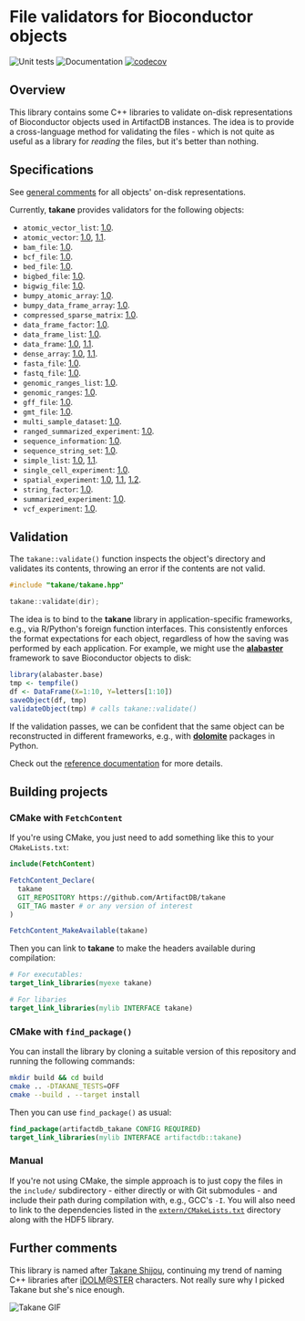 # File validators for Bioconductor objects 

![Unit tests](https://github.com/ArtifactDB/takane/actions/workflows/run-tests.yaml/badge.svg)
![Documentation](https://github.com/ArtifactDB/takane/actions/workflows/doxygenate.yaml/badge.svg)
[![codecov](https://codecov.io/gh/ArtifactDB/takane/branch/master/graph/badge.svg?token=J3dxS3MtT1)](https://codecov.io/gh/ArtifactDB/takane)

## Overview

This library contains some C++ libraries to validate on-disk representations of Bioconductor objects used in ArtifactDB instances.
The idea is to provide a cross-language method for validating the files - 
which is not quite as useful as a library for _reading_ the files, but it's better than nothing.

## Specifications

See [general comments](https://github.com/ArtifactDB/takane/tree/gh-pages/docs/specifications/_general.md) for all objects' on-disk representations.

Currently, **takane** provides validators for the following objects:

- `atomic_vector_list`:
  [1.0](https://github.com/ArtifactDB/takane/tree/gh-pages/docs/specifications/atomic_vector_list/1.0.md).
- `atomic_vector`:
  [1.0](https://github.com/ArtifactDB/takane/tree/gh-pages/docs/specifications/atomic_vector/1.0.md),
  [1.1](https://github.com/ArtifactDB/takane/tree/gh-pages/docs/specifications/atomic_vector/1.1.md).
- `bam_file`:
  [1.0](https://github.com/ArtifactDB/takane/tree/gh-pages/docs/specifications/bam_file/1.0.md).
- `bcf_file`:
  [1.0](https://github.com/ArtifactDB/takane/tree/gh-pages/docs/specifications/bcf_file/1.0.md).
- `bed_file`:
  [1.0](https://github.com/ArtifactDB/takane/tree/gh-pages/docs/specifications/bed_file/1.0.md).
- `bigbed_file`:
  [1.0](https://github.com/ArtifactDB/takane/tree/gh-pages/docs/specifications/bigbed_file/1.0.md).
- `bigwig_file`:
  [1.0](https://github.com/ArtifactDB/takane/tree/gh-pages/docs/specifications/bigwig_file/1.0.md).
- `bumpy_atomic_array`:
  [1.0](https://github.com/ArtifactDB/takane/tree/gh-pages/docs/specifications/bumpy_atomic_array/1.0.md).
- `bumpy_data_frame_array`:
  [1.0](https://github.com/ArtifactDB/takane/tree/gh-pages/docs/specifications/bumpy_data_frame_array/1.0.md).
- `compressed_sparse_matrix`:
  [1.0](https://github.com/ArtifactDB/takane/tree/gh-pages/docs/specifications/compressed_sparse_matrix/1.0.md).
- `data_frame_factor`:
  [1.0](https://github.com/ArtifactDB/takane/tree/gh-pages/docs/specifications/data_frame_factor/1.0.md).
- `data_frame_list`:
  [1.0](https://github.com/ArtifactDB/takane/tree/gh-pages/docs/specifications/data_frame_list/1.0.md).
- `data_frame`:
  [1.0](https://github.com/ArtifactDB/takane/tree/gh-pages/docs/specifications/data_frame/1.0.md),
  [1.1](https://github.com/ArtifactDB/takane/tree/gh-pages/docs/specifications/data_frame/1.1.md).
- `dense_array`:
  [1.0](https://github.com/ArtifactDB/takane/tree/gh-pages/docs/specifications/dense_array/1.0.md),
  [1.1](https://github.com/ArtifactDB/takane/tree/gh-pages/docs/specifications/dense_array/1.1.md).
- `fasta_file`:
  [1.0](https://github.com/ArtifactDB/takane/tree/gh-pages/docs/specifications/fasta_file/1.0.md).
- `fastq_file`:
  [1.0](https://github.com/ArtifactDB/takane/tree/gh-pages/docs/specifications/fastq_file/1.0.md).
- `genomic_ranges_list`:
  [1.0](https://github.com/ArtifactDB/takane/tree/gh-pages/docs/specifications/genomic_ranges_list/1.0.md).
- `genomic_ranges`:
  [1.0](https://github.com/ArtifactDB/takane/tree/gh-pages/docs/specifications/genomic_ranges/1.0.md).
- `gff_file`:
  [1.0](https://github.com/ArtifactDB/takane/tree/gh-pages/docs/specifications/gff_file/1.0.md).
- `gmt_file`:
  [1.0](https://github.com/ArtifactDB/takane/tree/gh-pages/docs/specifications/gmt_file/1.0.md).
- `multi_sample_dataset`:
  [1.0](https://github.com/ArtifactDB/takane/tree/gh-pages/docs/specifications/multi_sample_dataset/1.0.md).
- `ranged_summarized_experiment`:
  [1.0](https://github.com/ArtifactDB/takane/tree/gh-pages/docs/specifications/ranged_summarized_experiment/1.0.md).
- `sequence_information`:
  [1.0](https://github.com/ArtifactDB/takane/tree/gh-pages/docs/specifications/sequence_information/1.0.md).
- `sequence_string_set`:
  [1.0](https://github.com/ArtifactDB/takane/tree/gh-pages/docs/specifications/sequence_string_set/1.0.md).
- `simple_list`:
  [1.0](https://github.com/ArtifactDB/takane/tree/gh-pages/docs/specifications/simple_list/1.0.md),
  [1.1](https://github.com/ArtifactDB/takane/tree/gh-pages/docs/specifications/simple_list/1.1.md).
- `single_cell_experiment`:
  [1.0](https://github.com/ArtifactDB/takane/tree/gh-pages/docs/specifications/single_cell_experiment/1.0.md).
- `spatial_experiment`:
  [1.0](https://github.com/ArtifactDB/takane/tree/gh-pages/docs/specifications/spatial_experiment/1.0.md),
  [1.1](https://github.com/ArtifactDB/takane/tree/gh-pages/docs/specifications/spatial_experiment/1.1.md),
  [1.2](https://github.com/ArtifactDB/takane/tree/gh-pages/docs/specifications/spatial_experiment/1.2.md).
- `string_factor`:
  [1.0](https://github.com/ArtifactDB/takane/tree/gh-pages/docs/specifications/string_factor/1.0.md).
- `summarized_experiment`:
  [1.0](https://github.com/ArtifactDB/takane/tree/gh-pages/docs/specifications/summarized_experiment/1.0.md).
- `vcf_experiment`:
  [1.0](https://github.com/ArtifactDB/takane/tree/gh-pages/docs/specifications/vcf_experiment/1.0.md).

## Validation

The `takane::validate()` function inspects the object's directory and validates its contents, throwing an error if the contents are not valid.

```cpp
#include "takane/takane.hpp"

takane::validate(dir);
```

The idea is to bind to the **takane** library in application-specific frameworks, e.g., via R/Python's foreign function interfaces.
This consistently enforces the format expectations for each object, regardless of how the saving was performed by each application.
For example, we might use the [**alabaster**](https://github.com/ArtifactDB/alabaster.base) framework to save Bioconductor objects to disk:

```r
library(alabaster.base)
tmp <- tempfile()
df <- DataFrame(X=1:10, Y=letters[1:10])
saveObject(df, tmp)
validateObject(tmp) # calls takane::validate()
```

If the validation passes, we can be confident that the same object can be reconstructed in different frameworks, 
e.g., with [**dolomite**](https://github.com/ArtifactDB/dolomite-base) packages in Python.

Check out the [reference documentation](https://artifactdb.github.io/takane/) for more details.

## Building projects

### CMake with `FetchContent`

If you're using CMake, you just need to add something like this to your `CMakeLists.txt`:

```cmake
include(FetchContent)

FetchContent_Declare(
  takane 
  GIT_REPOSITORY https://github.com/ArtifactDB/takane
  GIT_TAG master # or any version of interest
)

FetchContent_MakeAvailable(takane)
```

Then you can link to **takane** to make the headers available during compilation:

```cmake
# For executables:
target_link_libraries(myexe takane)

# For libaries
target_link_libraries(mylib INTERFACE takane)
```

### CMake with `find_package()`

You can install the library by cloning a suitable version of this repository and running the following commands:

```sh
mkdir build && cd build
cmake .. -DTAKANE_TESTS=OFF
cmake --build . --target install
```

Then you can use `find_package()` as usual:

```cmake
find_package(artifactdb_takane CONFIG REQUIRED)
target_link_libraries(mylib INTERFACE artifactdb::takane)
```

### Manual

If you're not using CMake, the simple approach is to just copy the files in the `include/` subdirectory - 
either directly or with Git submodules - and include their path during compilation with, e.g., GCC's `-I`.
You will also need to link to the dependencies listed in the [`extern/CMakeLists.txt`](extern/CMakeLists.txt) directory along with the HDF5 library.

## Further comments

This library is named after [Takane Shijou](https://myanimelist.net/character/40012/Takane_Shijou),
continuing my trend of naming C++ libraries after [iDOLM@STER](https://myanimelist.net/anime/10278/The_iDOLMSTER) characters.
Not really sure why I picked Takane but she's nice enough.

![Takane GIF](https://64.media.tumblr.com/17ecbb29ab7ed3328ed854c1b02e0eec/tumblr_o49c7i4jUu1th93f0o1_540.gif)
